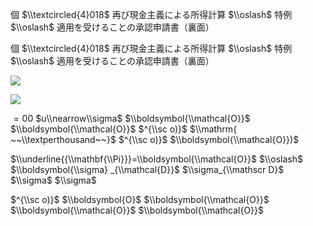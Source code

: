 個 $\\textcircled{4}018$ 再び現金主義による所得計算 $\\oslash$ 特例 $\\oslash$ 適用を受けることの承認申請書（裏面）

個 $\\textcircled{4}018$ 再び現金主義による所得計算 $\\oslash$ 特例 $\\oslash$ 適用を受けることの承認申請書（裏面）

![](https://www.nta.go.jp/tmp/128d13df-c739-41ff-ac66-65c169c030eb/images/2e8dcb388da5402f7e4806d7c97ebdef4d0243ff77418b950802f7df5cf17733.jpg)

![](https://www.nta.go.jp/tmp/128d13df-c739-41ff-ac66-65c169c030eb/images/0b07c759fe67d09fe591909923a093a93679fa8fa6dbf68cf3f16429dec0e524.jpg)

$=00$ $u\\nearrow\\sigma$ $\\boldsymbol{\\mathcal{O}}$ $\\boldsymbol{\\mathcal{O}}$ $^{\\sc o)}$ $\\mathrm{ ~~\\textperthousand~~}$ $^{\\sc o)}$ $\\boldsymbol{\\mathcal{O}})$

$\\underline{{\\mathbf{\\Pi}}}=\\boldsymbol{\\mathcal{O}}$ $\\oslash$ $\\boldsymbol{\\sigma} _{\\mathcal{D}}$ $\\sigma_{\\mathscr D}$ $\\sigma$ $\\sigma$

$^{\\sc o)}$ $\\boldsymbol{O}$ $\\boldsymbol{\\mathcal{O}}$ $\\boldsymbol{\\mathcal{O}}$ $\\boldsymbol{\\mathcal{O}}$